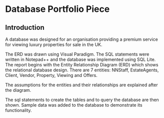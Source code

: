# Database Portfolio Piece



## Introduction

A database was designed for an organisation providing a premium service for viewing luxury properties for sale in the UK.

The ERD was drawn using Visual Paradigm. The SQL statements were written in Notepad++ and the database was implemented using SQL Lite. The report begins with the Entity Relationship Diagram (ERD) which shows the relational database design. There are 7 entities: NNStaff, EstateAgents, Client, Vendor, Property, Viewing and Offers.

The assumptions for the entities and their relationships are explained after the diagram.

The sql statements to create the tables and to query the database are then shown. Sample data was added to the database to demonstrate its functionality.

